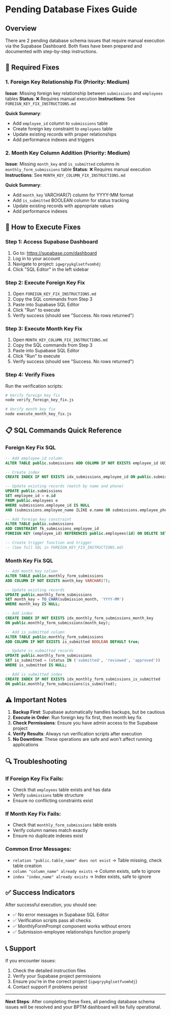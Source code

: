 # Pending Database Fixes Guide

## Overview
There are 2 pending database schema issues that require manual execution via the Supabase Dashboard. Both fixes have been prepared and documented with step-by-step instructions.

## 🔧 Required Fixes

### 1. Foreign Key Relationship Fix (Priority: Medium)
**Issue**: Missing foreign key relationship between `submissions` and `employees` tables
**Status**: ❌ Requires manual execution
**Instructions**: See `FOREIGN_KEY_FIX_INSTRUCTIONS.md`

**Quick Summary**:
- Add `employee_id` column to `submissions` table
- Create foreign key constraint to `employees` table
- Update existing records with proper relationships
- Add performance indexes and triggers

### 2. Month Key Column Addition (Priority: Medium)
**Issue**: Missing `month_key` and `is_submitted` columns in `monthly_form_submissions` table
**Status**: ❌ Requires manual execution
**Instructions**: See `MONTH_KEY_COLUMN_FIX_INSTRUCTIONS.md`

**Quick Summary**:
- Add `month_key` VARCHAR(7) column for YYYY-MM format
- Add `is_submitted` BOOLEAN column for status tracking
- Update existing records with appropriate values
- Add performance indexes

## 🚀 How to Execute Fixes

### Step 1: Access Supabase Dashboard
1. Go to: https://supabase.com/dashboard
2. Log in to your account
3. Navigate to project: `igwgryykglsetfvomhdj`
4. Click "SQL Editor" in the left sidebar

### Step 2: Execute Foreign Key Fix
1. Open `FOREIGN_KEY_FIX_INSTRUCTIONS.md`
2. Copy the SQL commands from Step 3
3. Paste into Supabase SQL Editor
4. Click "Run" to execute
5. Verify success (should see "Success. No rows returned")

### Step 3: Execute Month Key Fix
1. Open `MONTH_KEY_COLUMN_FIX_INSTRUCTIONS.md`
2. Copy the SQL commands from Step 3
3. Paste into Supabase SQL Editor
4. Click "Run" to execute
5. Verify success (should see "Success. No rows returned")

### Step 4: Verify Fixes
Run the verification scripts:
```bash
# Verify foreign key fix
node verify_foreign_key_fix.js

# Verify month key fix
node execute_month_key_fix.js
```

## 📋 SQL Commands Quick Reference

### Foreign Key Fix SQL
```sql
-- Add employee_id column
ALTER TABLE public.submissions ADD COLUMN IF NOT EXISTS employee_id UUID;

-- Create index
CREATE INDEX IF NOT EXISTS idx_submissions_employee_id ON public.submissions(employee_id);

-- Update existing records (match by name and phone)
UPDATE public.submissions 
SET employee_id = e.id 
FROM public.employees e 
WHERE submissions.employee_id IS NULL 
AND (submissions.employee_name ILIKE e.name OR submissions.employee_phone = e.phone);

-- Add foreign key constraint
ALTER TABLE public.submissions 
ADD CONSTRAINT fk_submissions_employee_id 
FOREIGN KEY (employee_id) REFERENCES public.employees(id) ON DELETE SET NULL;

-- Create trigger function and trigger
-- (See full SQL in FOREIGN_KEY_FIX_INSTRUCTIONS.md)
```

### Month Key Fix SQL
```sql
-- Add month_key column
ALTER TABLE public.monthly_form_submissions 
ADD COLUMN IF NOT EXISTS month_key VARCHAR(7);

-- Update existing records
UPDATE public.monthly_form_submissions 
SET month_key = TO_CHAR(submission_month, 'YYYY-MM')
WHERE month_key IS NULL;

-- Add index
CREATE INDEX IF NOT EXISTS idx_monthly_form_submissions_month_key 
ON public.monthly_form_submissions(month_key);

-- Add is_submitted column
ALTER TABLE public.monthly_form_submissions 
ADD COLUMN IF NOT EXISTS is_submitted BOOLEAN DEFAULT true;

-- Update is_submitted records
UPDATE public.monthly_form_submissions 
SET is_submitted = (status IN ('submitted', 'reviewed', 'approved'))
WHERE is_submitted IS NULL;

-- Add is_submitted index
CREATE INDEX IF NOT EXISTS idx_monthly_form_submissions_is_submitted 
ON public.monthly_form_submissions(is_submitted);
```

## ⚠️ Important Notes

1. **Backup First**: Supabase automatically handles backups, but be cautious
2. **Execute in Order**: Run foreign key fix first, then month key fix
3. **Check Permissions**: Ensure you have admin access to the Supabase project
4. **Verify Results**: Always run verification scripts after execution
5. **No Downtime**: These operations are safe and won't affect running applications

## 🔍 Troubleshooting

### If Foreign Key Fix Fails:
- Check that `employees` table exists and has data
- Verify `submissions` table structure
- Ensure no conflicting constraints exist

### If Month Key Fix Fails:
- Check that `monthly_form_submissions` table exists
- Verify column names match exactly
- Ensure no duplicate indexes exist

### Common Error Messages:
- `relation "public.table_name" does not exist` → Table missing, check table creation
- `column "column_name" already exists` → Column exists, safe to ignore
- `index "index_name" already exists` → Index exists, safe to ignore

## ✅ Success Indicators

After successful execution, you should see:
- ✅ No error messages in Supabase SQL Editor
- ✅ Verification scripts pass all checks
- ✅ MonthlyFormPrompt component works without errors
- ✅ Submission-employee relationships function properly

## 📞 Support

If you encounter issues:
1. Check the detailed instruction files
2. Verify your Supabase project permissions
3. Ensure you're in the correct project (`igwgryykglsetfvomhdj`)
4. Contact support if problems persist

---

**Next Steps**: After completing these fixes, all pending database schema issues will be resolved and your BPTM dashboard will be fully operational.
